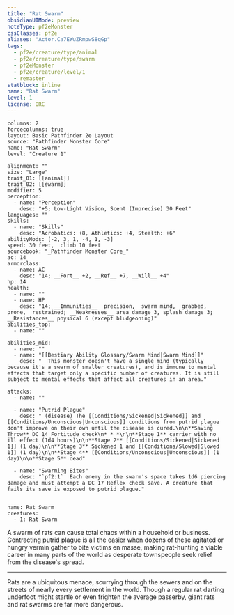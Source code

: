 ```yaml
---
title: "Rat Swarm"
obsidianUIMode: preview
noteType: pf2eMonster
cssClasses: pf2e
aliases: "Actor.Ca7EWuZRmpwS8qGp" 
tags:
  - pf2e/creature/type/animal
  - pf2e/creature/type/swarm
  - pf2eMonster
  - pf2e/creature/level/1
  - remaster
statblock: inline
name: "Rat Swarm"
level: 1
license: ORC
---
```


```statblock
columns: 2
forcecolumns: true
layout: Basic Pathfinder 2e Layout
source: "Pathfinder Monster Core"
name: "Rat Swarm"
level: "Creature 1"

alignment: ""
size: "Large"
trait_01: [[animal]]
trait_02: [[swarm]]
modifier: 5
perception:
  - name: "Perception"
    desc: "+5; Low-Light Vision, Scent (Imprecise) 30 Feet"
languages: ""
skills:
  - name: "Skills"
    desc: "Acrobatics: +8, Athletics: +4, Stealth: +6"
abilityMods: [-2, 3, 1, -4, 1, -3]
speed: 30 feet,  climb 10 feet
sourcebook: "_Pathfinder Monster Core_"
ac: 14
armorclass:
  - name: AC
    desc: "14; __Fort__ +2, __Ref__ +7, __Will__ +4"
hp: 14
health:
  - name: ""
  - name: HP
    desc: "14; __Immunities__  precision,  swarm mind,  grabbed,  prone,  restrained; __Weaknesses__ area damage 3, splash damage 3; __Resistances__ physical 6 (except bludgeoning)"
abilities_top:
  - name: ""

abilities_mid:
  - name: ""
  - name: "[[Bestiary Ability Glossary/Swarm Mind|Swarm Mind]]"
    desc: "  This monster doesn't have a single mind (typically because it's a swarm of smaller creatures), and is immune to mental effects that target only a specific number of creatures. It is still subject to mental effects that affect all creatures in an area."

attacks:
  - name: ""

  - name: "Putrid Plague"
    desc: " (disease) The [[Conditions/Sickened|Sickened]] and [[Conditions/Unconscious|Unconscious]] conditions from putrid plague don't improve on their own until the disease is cured.\n\n**Saving Throw** DC 14 Fortitude check\n* * *\n\n**Stage 1** carrier with no ill effect (1d4 hours)\n\n**Stage 2** [[Conditions/Sickened|Sickened 1]] (1 day)\n\n**Stage 3** Sickened 1 and [[Conditions/Slowed|Slowed 1]] (1 day)\n\n**Stage 4** [[Conditions/Unconscious|Unconscious]] (1 day)\n\n**Stage 5** dead"

  - name: "Swarming Bites"
    desc: "`pf2:1`  Each enemy in the swarm's space takes 1d6 piercing damage and must attempt a DC 17 Reflex check save. A creature that fails its save is exposed to putrid plague."
 
```

```encounter-table
name: Rat Swarm
creatures:
  - 1: Rat Swarm
```



A swarm of rats can cause total chaos within a household or business. Contracting putrid plague is all the easier when dozens of these agitated or hungry vermin gather to bite victims en masse, making rat-hunting a viable career in many parts of the world as desperate townspeople seek relief from the disease's spread.

* * *

Rats are a ubiquitous menace, scurrying through the sewers and on the streets of nearly every settlement in the world. Though a regular rat darting underfoot might startle or even frighten the average passerby, giant rats and rat swarms are far more dangerous.
